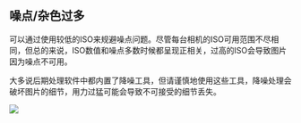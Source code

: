 ## 噪点/杂色过多
可以通过使用较低的ISO来规避噪点问题。尽管每台相机的ISO可用范围不尽相同，但总的来说，ISO数值和噪点多数时候都呈现正相关，过高的ISO会导致图片因为噪点不可用。

大多说后期处理软件中都内置了降噪工具，但请谨慎地使用这些工具，降噪处理会破坏图片的细节，用力过猛可能会导致不可接受的细节丢失。

![](https://source.794td.cn/TOGA/guideline/image050.jpg)
